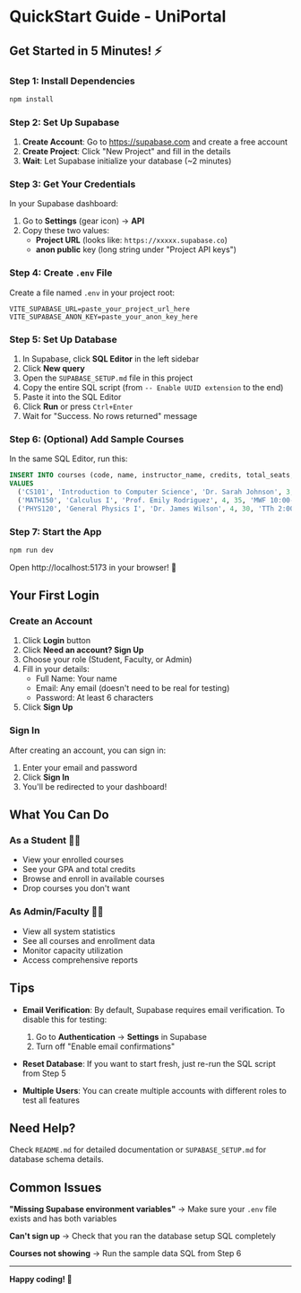 # QuickStart Guide - UniPortal

## Get Started in 5 Minutes! ⚡

### Step 1: Install Dependencies

```bash
npm install
```

### Step 2: Set Up Supabase

1. **Create Account**: Go to https://supabase.com and create a free account
2. **Create Project**: Click "New Project" and fill in the details
3. **Wait**: Let Supabase initialize your database (~2 minutes)

### Step 3: Get Your Credentials

In your Supabase dashboard:

1. Go to **Settings** (gear icon) → **API**
2. Copy these two values:
   - **Project URL** (looks like: `https://xxxxx.supabase.co`)
   - **anon public** key (long string under "Project API keys")

### Step 4: Create `.env` File

Create a file named `.env` in your project root:

```env
VITE_SUPABASE_URL=paste_your_project_url_here
VITE_SUPABASE_ANON_KEY=paste_your_anon_key_here
```

### Step 5: Set Up Database

1. In Supabase, click **SQL Editor** in the left sidebar
2. Click **New query**
3. Open the `SUPABASE_SETUP.md` file in this project
4. Copy the entire SQL script (from `-- Enable UUID extension` to the end)
5. Paste it into the SQL Editor
6. Click **Run** or press `Ctrl+Enter`
7. Wait for "Success. No rows returned" message

### Step 6: (Optional) Add Sample Courses

In the same SQL Editor, run this:

```sql
INSERT INTO courses (code, name, instructor_name, credits, total_seats, schedule, department, description)
VALUES
  ('CS101', 'Introduction to Computer Science', 'Dr. Sarah Johnson', 3, 30, 'MWF 9:00-10:00 AM', 'Computer Science', 'Fundamental concepts of programming.'),
  ('MATH150', 'Calculus I', 'Prof. Emily Rodriguez', 4, 35, 'MWF 10:00-11:00 AM', 'Mathematics', 'Limits and derivatives.'),
  ('PHYS120', 'General Physics I', 'Dr. James Wilson', 4, 30, 'TTh 2:00-3:30 PM', 'Physics', 'Mechanics and thermodynamics.');
```

### Step 7: Start the App

```bash
npm run dev
```

Open http://localhost:5173 in your browser! 🎉

## Your First Login

### Create an Account

1. Click **Login** button
2. Click **Need an account? Sign Up**
3. Choose your role (Student, Faculty, or Admin)
4. Fill in your details:
   - Full Name: Your name
   - Email: Any email (doesn't need to be real for testing)
   - Password: At least 6 characters
5. Click **Sign Up**

### Sign In

After creating an account, you can sign in:

1. Enter your email and password
2. Click **Sign In**
3. You'll be redirected to your dashboard!

## What You Can Do

### As a Student 👨‍🎓

- View your enrolled courses
- See your GPA and total credits
- Browse and enroll in available courses
- Drop courses you don't want

### As Admin/Faculty 👨‍💼

- View all system statistics
- See all courses and enrollment data
- Monitor capacity utilization
- Access comprehensive reports

## Tips

- **Email Verification**: By default, Supabase requires email verification. To disable this for testing:

  1. Go to **Authentication** → **Settings** in Supabase
  2. Turn off "Enable email confirmations"

- **Reset Database**: If you want to start fresh, just re-run the SQL script from Step 5

- **Multiple Users**: You can create multiple accounts with different roles to test all features

## Need Help?

Check `README.md` for detailed documentation or `SUPABASE_SETUP.md` for database schema details.

## Common Issues

**"Missing Supabase environment variables"**
→ Make sure your `.env` file exists and has both variables

**Can't sign up**
→ Check that you ran the database setup SQL completely

**Courses not showing**
→ Run the sample data SQL from Step 6

---

**Happy coding! 🚀**
